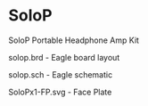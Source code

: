 SoloP
=====

SoloP Portable Headphone Amp Kit

solop.brd - Eagle board layout

solop.sch - Eagle schematic

SoloPx1-FP.svg - Face Plate
